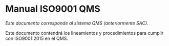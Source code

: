 # Manual ISO9001 QMS

_Este documento corresponde al sistema QMS (anteriormente SAC)._

Este documento contendrá los lineamientos y procedimientos para cumplir con ISO9001:2015 en el QMS.
